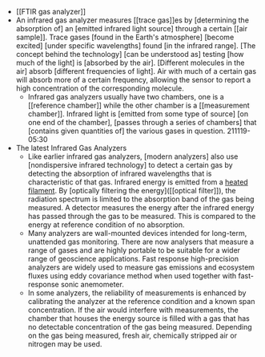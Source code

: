 - [[FTIR gas analyzer]]
- An infrared gas analyzer measures [[trace gas]]es by [determining the absorption of] an [emitted infrared light source] through a certain [[air sample]]. Trace gases [found in the Earth's atmosphere] [become excited] [under specific wavelengths] found [in the infrared range]. [The concept behind the technology] [can be understood as] testing [how much of the light] is [absorbed by the air]. [Different molecules in the air] absorb [different frequencies of light]. Air with much of a certain gas will absorb more of a certain frequency, allowing the sensor to report a high concentration of the corresponding molecule.
    - Infrared gas analyzers usually have two chambers, one is a [[reference chamber]] while the other chamber is a [[measurement chamber]]. Infrared light is [emitted from some type of source] [on one end of the chamber], [passes through a series of chambers] that [contains given quantities of] the various gases in question.
211119-05:30
- The latest Infrared Gas Analyzers
    - Like earlier infrared gas analyzers, [modern analyzers] also use [nondispersive infrared technology] to detect a certain gas by detecting the absorption of infrared wavelengths that is characteristic of that gas. Infrared energy is emitted from a [heated filament](((ciP2cjrZq))). By [optically filtering the energy]([[optical filter]]), the radiation spectrum is limited to the absorption band of the gas being measured. A detector measures the energy after the infrared energy has passed through the gas to be measured. This is compared to the energy at reference condition of no absorption.
    - Many analyzers are wall-mounted devices intended for long-term, unattended gas monitoring. There are now analysers that measure a range of gases and are highly portable to be suitable for a wider range of geoscience applications. Fast response high-precision analyzers are widely used to measure gas emissions and ecosystem fluxes using eddy covariance method when used together with fast-response sonic anemometer.
    - In some analyzers, the reliability of measurements is enhanced by calibrating the analyzer at the reference condition and a known span concentration. If the air would interfere with measurements, the chamber that houses the energy source is filled with a gas that has no detectable concentration of the gas being measured. Depending on the gas being measured, fresh air, chemically stripped air or nitrogen may be used.
